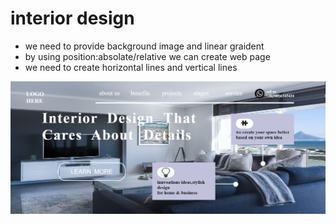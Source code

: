 # interior design
- we need to provide background image and linear graident
- by using position:absolate/relative we can create web page
- we need to create horizontal lines and vertical lines




![yaswanth](ss.png)